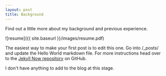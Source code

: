 ```yaml
---
layout: post
title: Background
---
```


Find out a little more about my background and previous experience.

![resume]({{ site.baseurl }}/images/resume.pdf)

The easiest way to make your first post is to edit this one. Go into /_posts/ and update the Hello World markdown file. For more instructions head over to the [Jekyll Now repository](https://github.com/barryclark/jekyll-now) on GitHub.

I don't have anything to add to the blog at this stage.